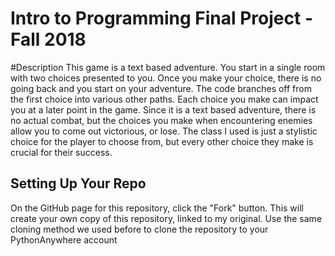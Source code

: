 # Intro to Programming Final Project - Fall 2018

#Description
This game is a text based adventure. You start in a single room with two choices presented to you. Once you make your choice,
there is no going back and you start on your adventure. The code branches off from the first choice into various other paths.
Each choice you make can impact you at a later point in the game. Since it is a text based adventure, there is no actual combat, but
the choices you make when encountering enemies allow you to come out victorious, or lose. The class I used is just a stylistic choice
for the player to choose from, but every other choice they make is crucial for their success.

## Setting Up Your Repo

On the GitHub page for this repository, click the "Fork" button. This will create your own copy of this repository, linked to my original. Use the same cloning method we used before to clone the repository to your PythonAnywhere account
